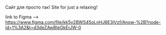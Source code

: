 Сайт для просто так!
Site for just a relaxing!


link to Figma --> https://www.figma.com/file/kk5y2BWS45oLnHJ6E3jVzf/Anow-%2B?node-id=1%3A2&t=d3deZAwBIeGkErJW-0